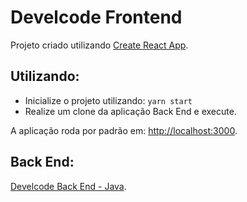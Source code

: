 # Develcode Frontend

Projeto criado utilizando [Create React App](https://github.com/facebook/create-react-app).

## Utilizando:

- Inicialize o projeto utilizando: `yarn start`
- Realize um clone da aplicação Back End e execute.

A aplicação roda por padrão em:
[http://localhost:3000](http://localhost:3000).

## Back End:
[Develcode Back End - Java](https://github.com/welitonvillain/develcode-backend.git).
